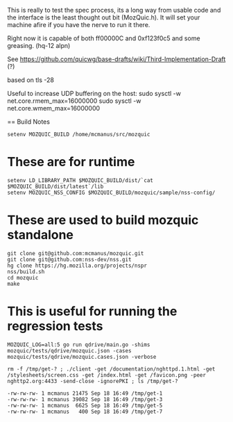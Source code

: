 This is really to test the spec process, its a long way from usable
code and the interface is the least thought out bit (MozQuic.h). It
will set your machine afire if you have the nerve to run it there.

Right now it is capable of both ff00000C and 0xf123f0c5 and some
greasing. (hq-12 alpn)

See
https://github.com/quicwg/base-drafts/wiki/Third-Implementation-Draft (?)

based on tls -28

Useful to increase UDP buffering on the host:
sudo sysctl -w net.core.rmem_max=16000000
sudo sysctl -w net.core.wmem_max=16000000


== Build Notes

```
setenv MOZQUIC_BUILD /home/mcmanus/src/mozquic
```

# These are for runtime
```
setenv LD_LIBRARY_PATH $MOZQUIC_BUILD/dist/`cat $MOZQUIC_BUILD/dist/latest`/lib
setenv MOZQUIC_NSS_CONFIG $MOZQUIC_BUILD/mozquic/sample/nss-config/
```

# These are used to build mozquic standalone
```
git clone git@github.com:mcmanus/mozquic.git
git clone git@github.com:nss-dev/nss.git
hg clone https://hg.mozilla.org/projects/nspr
nss/build.sh
cd mozquic
make
```

# This is useful for running the regression tests
```
MOZQUIC_LOG=all:5 go run qdrive/main.go -shims mozquic/tests/qdrive/mozquic.json -cases mozquic/tests/qdrive/mozquic.cases.json -verbose

rm -f /tmp/get-? ; ./client -get /documentation/nghttpd.1.html -get /stylesheets/screen.css -get /index.html -get /favicon.png -peer nghttp2.org:4433 -send-close -ignorePKI ; ls /tmp/get-?

-rw-rw-rw- 1 mcmanus 21475 Sep 18 16:49 /tmp/get-1
-rw-rw-rw- 1 mcmanus 39082 Sep 18 16:49 /tmp/get-3
-rw-rw-rw- 1 mcmanus  6625 Sep 18 16:49 /tmp/get-5
-rw-rw-rw- 1 mcmanus   400 Sep 18 16:49 /tmp/get-7

```
